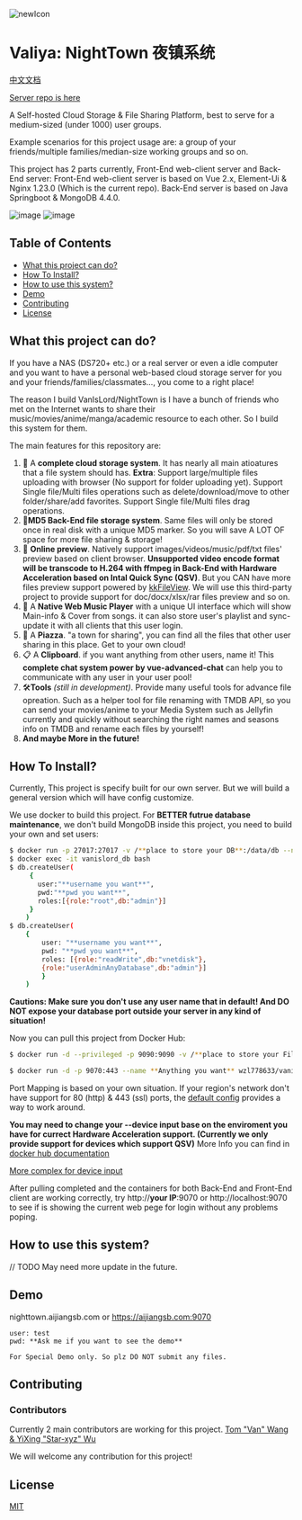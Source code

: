 ![newIcon](https://github.com/user-attachments/assets/81b9cd97-8cb8-4359-9377-fea3c9eec572)

# Valiya: NightTown 夜镇系统

[中文文档](https://github.com/wzl778633/vanIsLord/blob/master/README_cn.md)

[Server repo is here](https://github.com/star-wyx/drive)

A Self-hosted Cloud Storage & File Sharing Platform, best to serve for a medium-sized (under 1000) user groups.

Example scenarios for this project usage are: a group of your friends/multiple families/median-size working groups and so on.

This project has 2 parts currently, Front-End web-client server and Back-End server:
Front-End web-client server is based on Vue 2.x, Element-Ui & Nginx 1.23.0 (Which is the current repo).
Back-End server is based on Java Springboot & MongoDB 4.4.0.

![image](https://user-images.githubusercontent.com/55415793/173569340-9c1efaa2-3329-4129-a4f0-aa33165f1473.png)
![image](https://user-images.githubusercontent.com/55415793/173570282-483bc72d-0d5b-40a7-874b-78e9cf775a20.png)


## Table of Contents

- [What this project can do?](#What-this-project-can-do)
- [How To Install?](#How-To-Install)
- [How to use this system?](#How-to-use-this-system)
- [Demo](#demo)
- [Contributing](#contributing)
- [License](#license)

## What this project can do?

If you have a NAS (DS720+ etc.) or a real server or even a idle computer and you want to have a personal web-based cloud storage server for you and your friends/families/classmates..., you come to a right place!

The reason I build VanIsLord/NightTown is I have a bunch of friends who met on the Internet wants to share their music/movies/anime/manga/academic resource to each other. So I build this system for them. 

The main features for this repository are:

1. 📂 A **complete cloud storage system**. It has nearly all main atioatures that a file system should has. **Extra**: Support large/multiple files uploading with browser (No support for folder uploading yet). Support Single file/Multi files operations such as delete/download/move to other folder/share/add favorites. Support Single file/Multi files drag operations. 
2. 🛫**MD5 Back-End file storage system**. Same files will only be stored once in real disk with a unique MD5 marker. So you will save A LOT OF space for more file sharing & storage!
3. 🎥 **Online preview**. Natively support images/videos/music/pdf/txt files' preview based on client browser. **Unsupported video encode format will be transcode to H.264 with ffmpeg in Back-End with Hardware Acceleration based on Intal Quick Sync (QSV)**. But you CAN have more files preview support powered by [kkFileView](https://github.com/kekingcn/kkFileView). We will use this third-party project to provide support for doc/docx/xlsx/rar files preview and so on.
4. 🎼 A **Native Web Music Player** with a unique UI interface which will show Main-info & Cover from songs. it can also store user's playlist and sync-update it with all clients that this user login.
5. 🌃 A **Piazza**. "a town for sharing", you can find all the files that other user sharing in this place. Get to your own cloud!
6. 📋 A **Clipboard**. if you want anything from other users, name it! This **complete chat system power by vue-advanced-chat** can help you to communicate with any user in your user pool!
7. 🛠**Tools** _(still in development)_. Provide many useful tools for advance file opreation. Such as a helper tool for file renaming with TMDB API, so you can send your movies/anime to your Media System such as Jellyfin currently and quickly without searching the right names and seasons info on TMDB and rename each files by yourself!
8. **And maybe More in the future!**

## How To Install?

Currently, This project is specify built for our own server. But we will build a general version which will have config customize. 

We use docker to build this project. For **BETTER futrue database maintenance**, we don't build MongoDB inside this project, you need to build your own and set users:
```sh
$ docker run -p 27017:27017 -v /**place to store your DB**:/data/db --name vanislord_db -d mongo:4.4.0
$ docker exec -it vanislord_db bash
$ db.createUser(
     {
       user:"**username you want**",
       pwd:"**pwd you want**",
       roles:[{role:"root",db:"admin"}]
     }
    )
$ db.createUser( 
    { 
        user: "**username you want**", 
        pwd: "**pwd you want**", 
        roles: [{role:"readWrite",db:"vnetdisk"},
        {role:"userAdminAnyDatabase",db:"admin"}] 
        } 
    ) 
```
**Cautions: Make sure you don't use any user name that in default! And DO NOT expose your database port outside your server in any kind of situation!**

Now you can pull this project from Docker Hub:

```sh
$ docker run -d --privileged -p 9090:9090 -v /**place to store your File system**:/usr/local/netdisk --name **Anything you want** --device /dev/dri:/dev/dri wzl778633/vanislord_server:latest // Back-End Server

$ docker run -d -p 9070:443 --name **Anything you want** wzl778633/vanislord_web:latest //Front-End Web Server
```

Port Mapping is based on your own situation. If your region's network don't have support for 80 (http) & 443 (ssl) ports, the [default config](https://github.com/wzl778633/vanIsLord/blob/master/default.conf) provides a way to work around.

**You may need to change your --device input base on the enviroment you have for currect Hardware Acceleration support. (Currently we only provide support for devices which support QSV)** More Info you can find in [docker hub documentation](https://docs.docker.com/engine/reference/commandline/run/#add-host-device-to-container---device)

[More complex for device input](https://docs.docker.com/storage/storagedriver/device-mapper-driver/)

After pulling completed and the containers for both Back-End and Front-End client are working correctly, try http://**your IP**:9070 or http://localhost:9070 to see if is showing the current web pege for login without any problems poping.

## How to use this system?

// TODO May need more update in the future.

## Demo

nighttown.aijiangsb.com or https://aijiangsb.com:9070

```
user: test
pwd: **Ask me if you want to see the demo**

For Special Demo only. So plz DO NOT submit any files.
```

## Contributing
### Contributors

Currently 2 main contributors are working for this project. 
<a href="https://github.com/wzl778633/vanIsLord/graphs/contributors">
Tom "Van" Wang & YiXing "Star-xyz" Wu
</a>

We will welcome any contribution for this project! 


## License

[MIT](LICENSE)


